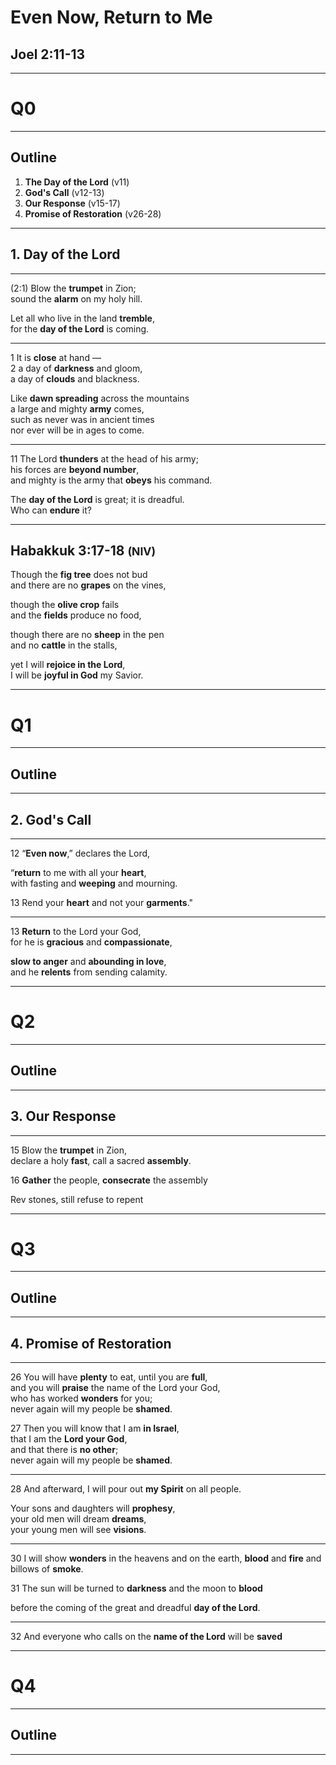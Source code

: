 <!-- .slide: data-background-image="static/bg/unsplash-Jztmx9yqjBw-stars.jpg" -->
# Even Now, Return to Me
## Joel 2:11-13

---
<!-- .slide: class="Q" data-background="white" -->
# Q0

---
<!-- .slide: data-background-image="static/bg/unsplash-Jztmx9yqjBw-stars.jpg" -->
## Outline
1. **The Day of the Lord** <span class="hl2">(v11)</span>
2. **God's Call** <span class="hl2">(v12-13)</span>
3. **Our Response** <span class="hl2">(v15-17)</span>
4. **Promise of Restoration** <span class="hl2">(v26-28)</span>

---
## 1. Day of the Lord

---
<span class="hl2">(2:1)</span>
Blow the **trumpet** in Zion; <br/>
sound the **alarm** on my holy hill.

Let all who live in the land **tremble**, <br/>
for the **day of the Lord** is coming.

---
<span class="hl2">1</span>
It is **close** at hand — <br/>
<span class="hl2">2</span>
a day of **darkness** and gloom, <br/>
a day of **clouds** and blackness.

Like **dawn spreading** across the mountains <br/>
a large and mighty **army** comes, <br/>
such as never was in ancient times <br/>
nor ever will be in ages to come.

---
<span class="hl2">11</span>
The Lord **thunders** at the head of his army; <br/>
his forces are **beyond number**, <br/>
and mighty is the army that **obeys** his command.

The **day of the Lord** is great; it is dreadful. <br/>
Who can **endure** it?

---
## Habakkuk 3:17-18 <small>(NIV)</small>
Though the **fig tree** does not bud <br/>
and there are no **grapes** on the vines,

though the **olive crop** fails <br/>
and the **fields** produce no food,

though there are no **sheep** in the pen <br/>
and no **cattle** in the stalls,

yet I will **rejoice in the Lord**, <br/>
I will be **joyful in God** my Savior.

---
<!-- .slide: class="Q" data-background="white" -->
# Q1

---
<!-- .slide: data-background-image="static/bg/unsplash-Jztmx9yqjBw-stars.jpg" -->
## Outline

---
## 2. God's Call

---
<span class="hl2">12</span>
“**Even now**,” declares the Lord,

“**return** to me with all your **heart**, <br/>
with fasting and **weeping** and mourning.

<span class="hl2">13</span>
Rend your **heart** and not your **garments**."

---
<span class="hl2">13</span>
**Return** to the Lord your God, <br/>
for he is **gracious** and **compassionate**,

**slow to anger** and **abounding in love**, <br/>
and he **relents** from sending calamity.

---
<!-- .slide: class="Q" data-background="white" -->
# Q2

---
<!-- .slide: data-background-image="static/bg/unsplash-Jztmx9yqjBw-stars.jpg" -->
## Outline

---
## 3. Our Response

---
<span class="hl2">15</span>
Blow the **trumpet** in Zion, <br/>
declare a holy **fast**, call a sacred **assembly**.

<span class="hl2">16</span>
**Gather** the people, **consecrate** the assembly

>>>
Rev stones, still refuse to repent

---
<!-- .slide: class="Q" data-background="white" -->
# Q3

---
<!-- .slide: data-background-image="static/bg/unsplash-Jztmx9yqjBw-stars.jpg" -->
## Outline

---
## 4. Promise of Restoration

---
<span class="hl2">26</span>
You will have **plenty** to eat, until you are **full**, <br/>
and you will **praise** the name of the Lord your God, <br/>
who has worked **wonders** for you; <br/>
never again will my people be **shamed**.

<span class="hl2">27</span>
Then you will know that I am **in Israel**, <br/>
that I am the **Lord your God**, <br/>
and that there is **no other**; <br/>
never again will my people be **shamed**.

---
<span class="hl2">28</span>
And afterward, I will pour out **my Spirit** on all people.

Your sons and daughters will **prophesy**, <br/>
your old men will dream **dreams**, <br/>
your young men will see **visions**.

---
<span class="hl2">30</span>
I will show **wonders**
in the heavens and on the earth,
**blood** and **fire** and billows of **smoke**.

<span class="hl2">31</span>
The sun will be turned to **darkness**
and the moon to **blood**

before the coming of the great
and dreadful **day of the Lord**.

---
<span class="hl2">32</span>
And everyone who calls
on the **name of the Lord** will be **saved**

---
<!-- .slide: class="Q" data-background="white" -->
# Q4

---
<!-- .slide: data-background-image="static/bg/unsplash-Jztmx9yqjBw-stars.jpg" -->
## Outline

---
<!-- .slide: data-background-image="static/bg/unsplash-Jztmx9yqjBw-stars.jpg" class="empty" -->
